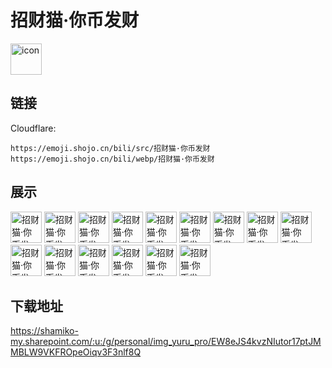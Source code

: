 # 招财猫·你币发财
<img src="https://emoji.shojo.cn/bili/src/招财猫·你币发财/icon.png" width="50" height="50" alt="icon">

## 链接
Cloudflare:
```
https://emoji.shojo.cn/bili/src/招财猫·你币发财
https://emoji.shojo.cn/bili/webp/招财猫·你币发财
```
## 展示
<img src="https://emoji.shojo.cn/bili/src/招财猫·你币发财/招财猫·你币发财-八亿到手.png" width="50" height="50" alt="招财猫·你币发财-八亿到手">
<img src="https://emoji.shojo.cn/bili/src/招财猫·你币发财/招财猫·你币发财-害羞.png" width="50" height="50" alt="招财猫·你币发财-害羞">
<img src="https://emoji.shojo.cn/bili/src/招财猫·你币发财/招财猫·你币发财-吓死辣.png" width="50" height="50" alt="招财猫·你币发财-吓死辣">
<img src="https://emoji.shojo.cn/bili/src/招财猫·你币发财/招财猫·你币发财-你币发财.png" width="50" height="50" alt="招财猫·你币发财-你币发财">
<img src="https://emoji.shojo.cn/bili/src/招财猫·你币发财/招财猫·你币发财-疑问.png" width="50" height="50" alt="招财猫·你币发财-疑问">
<img src="https://emoji.shojo.cn/bili/src/招财猫·你币发财/招财猫·你币发财-升职加薪.png" width="50" height="50" alt="招财猫·你币发财-升职加薪">
<img src="https://emoji.shojo.cn/bili/src/招财猫·你币发财/招财猫·你币发财-撒钱.png" width="50" height="50" alt="招财猫·你币发财-撒钱">
<img src="https://emoji.shojo.cn/bili/src/招财猫·你币发财/招财猫·你币发财-天上掉钱.png" width="50" height="50" alt="招财猫·你币发财-天上掉钱">
<img src="https://emoji.shojo.cn/bili/src/招财猫·你币发财/招财猫·你币发财-贴贴.png" width="50" height="50" alt="招财猫·你币发财-贴贴">
<img src="https://emoji.shojo.cn/bili/src/招财猫·你币发财/招财猫·你币发财-早上好.png" width="50" height="50" alt="招财猫·你币发财-早上好">
<img src="https://emoji.shojo.cn/bili/src/招财猫·你币发财/招财猫·你币发财-财神敲门.png" width="50" height="50" alt="招财猫·你币发财-财神敲门">
<img src="https://emoji.shojo.cn/bili/src/招财猫·你币发财/招财猫·你币发财-开心.png" width="50" height="50" alt="招财猫·你币发财-开心">
<img src="https://emoji.shojo.cn/bili/src/招财猫·你币发财/招财猫·你币发财-难过.png" width="50" height="50" alt="招财猫·你币发财-难过">
<img src="https://emoji.shojo.cn/bili/src/招财猫·你币发财/招财猫·你币发财-生气.png" width="50" height="50" alt="招财猫·你币发财-生气">
<img src="https://emoji.shojo.cn/bili/src/招财猫·你币发财/招财猫·你币发财-谢谢老板.png" width="50" height="50" alt="招财猫·你币发财-谢谢老板">

## 下载地址

https://shamiko-my.sharepoint.com/:u:/g/personal/img_yuru_pro/EW8eJS4kvzNIutor17ptJMMBLW9VKFROpeOiqv3F3nlf8Q